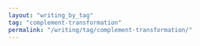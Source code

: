 ```yaml
---
layout: "writing_by_tag"
tag: "complement-transformation"
permalink: "/writing/tag/complement-transformation/"
---
```

